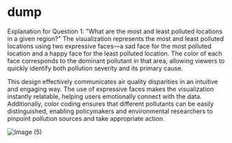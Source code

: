 # dump

Explanation for Question 1: "What are the most and least polluted locations in a given region?"
The visualization represents the most and least polluted locations using two expressive faces—a sad face for the most polluted location and a happy face for the least polluted location. The color of each face corresponds to the dominant pollutant in that area, allowing viewers to quickly identify both pollution severity and its primary cause.

This design effectively communicates air quality disparities in an intuitive and engaging way. The use of expressive faces makes the visualization instantly relatable, helping users emotionally connect with the data. Additionally, color coding ensures that different pollutants can be easily distinguished, enabling policymakers and environmental researchers to pinpoint pollution sources and take appropriate action.

![Image (5)](https://github.com/user-attachments/assets/1c61454b-174f-453c-9b4e-0dd05bb089bb)
